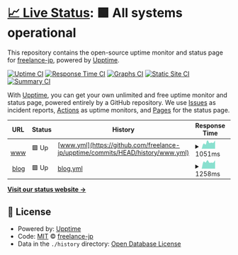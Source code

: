 # [📈 Live Status](https://freelance-jp.github.io/upptime): <!--live status--> **🟩 All systems operational**

This repository contains the open-source uptime monitor and status page for [freelance-jp](https://freelance-jp.github.io/upptime), powered by [Upptime](https://github.com/upptime/upptime).

[![Uptime CI](https://github.com/freelance-jp/upptime/workflows/Uptime%20CI/badge.svg)](https://github.com/freelance-jp/upptime/actions?query=workflow%3A%22Uptime+CI%22)
[![Response Time CI](https://github.com/freelance-jp/upptime/workflows/Response%20Time%20CI/badge.svg)](https://github.com/freelance-jp/upptime/actions?query=workflow%3A%22Response+Time+CI%22)
[![Graphs CI](https://github.com/freelance-jp/upptime/workflows/Graphs%20CI/badge.svg)](https://github.com/freelance-jp/upptime/actions?query=workflow%3A%22Graphs+CI%22)
[![Static Site CI](https://github.com/freelance-jp/upptime/workflows/Static%20Site%20CI/badge.svg)](https://github.com/freelance-jp/upptime/actions?query=workflow%3A%22Static+Site+CI%22)
[![Summary CI](https://github.com/freelance-jp/upptime/workflows/Summary%20CI/badge.svg)](https://github.com/freelance-jp/upptime/actions?query=workflow%3A%22Summary+CI%22)

With [Upptime](https://upptime.js.org), you can get your own unlimited and free uptime monitor and status page, powered entirely by a GitHub repository. We use [Issues](https://github.com/freelance-jp/upptime/issues) as incident reports, [Actions](https://github.com/freelance-jp/upptime/actions) as uptime monitors, and [Pages](https://freelance-jp.github.io/upptime) for the status page.

<!--start: status pages-->
<!-- This summary is generated by Upptime (https://github.com/upptime/upptime) -->
<!-- Do not edit this manually, your changes will be overwritten -->
<!-- prettier-ignore -->
| URL | Status | History | Response Time | Uptime |
| --- | ------ | ------- | ------------- | ------ |
| <img alt="" src="https://favicons.githubusercontent.com/www.freelance-jp.org" height="13"> [www](https://www.freelance-jp.org/) | 🟩 Up | [www.yml](https://github.com/freelance-jp/upptime/commits/HEAD/history/www.yml) | <details><summary><img alt="Response time graph" src="./graphs/www/response-time-week.png" height="20"> 1051ms</summary><br><a href="https://freelance-jp.github.io/upptime/history/www"><img alt="Response time 1128" src="https://img.shields.io/endpoint?url=https%3A%2F%2Fraw.githubusercontent.com%2Ffreelance-jp%2Fupptime%2FHEAD%2Fapi%2Fwww%2Fresponse-time.json"></a><br><a href="https://freelance-jp.github.io/upptime/history/www"><img alt="24-hour response time 1388" src="https://img.shields.io/endpoint?url=https%3A%2F%2Fraw.githubusercontent.com%2Ffreelance-jp%2Fupptime%2FHEAD%2Fapi%2Fwww%2Fresponse-time-day.json"></a><br><a href="https://freelance-jp.github.io/upptime/history/www"><img alt="7-day response time 1051" src="https://img.shields.io/endpoint?url=https%3A%2F%2Fraw.githubusercontent.com%2Ffreelance-jp%2Fupptime%2FHEAD%2Fapi%2Fwww%2Fresponse-time-week.json"></a><br><a href="https://freelance-jp.github.io/upptime/history/www"><img alt="30-day response time 1011" src="https://img.shields.io/endpoint?url=https%3A%2F%2Fraw.githubusercontent.com%2Ffreelance-jp%2Fupptime%2FHEAD%2Fapi%2Fwww%2Fresponse-time-month.json"></a><br><a href="https://freelance-jp.github.io/upptime/history/www"><img alt="1-year response time 1129" src="https://img.shields.io/endpoint?url=https%3A%2F%2Fraw.githubusercontent.com%2Ffreelance-jp%2Fupptime%2FHEAD%2Fapi%2Fwww%2Fresponse-time-year.json"></a></details> | <details><summary><a href="https://freelance-jp.github.io/upptime/history/www">100.00%</a></summary><a href="https://freelance-jp.github.io/upptime/history/www"><img alt="All-time uptime 99.99%" src="https://img.shields.io/endpoint?url=https%3A%2F%2Fraw.githubusercontent.com%2Ffreelance-jp%2Fupptime%2FHEAD%2Fapi%2Fwww%2Fuptime.json"></a><br><a href="https://freelance-jp.github.io/upptime/history/www"><img alt="24-hour uptime 100.00%" src="https://img.shields.io/endpoint?url=https%3A%2F%2Fraw.githubusercontent.com%2Ffreelance-jp%2Fupptime%2FHEAD%2Fapi%2Fwww%2Fuptime-day.json"></a><br><a href="https://freelance-jp.github.io/upptime/history/www"><img alt="7-day uptime 100.00%" src="https://img.shields.io/endpoint?url=https%3A%2F%2Fraw.githubusercontent.com%2Ffreelance-jp%2Fupptime%2FHEAD%2Fapi%2Fwww%2Fuptime-week.json"></a><br><a href="https://freelance-jp.github.io/upptime/history/www"><img alt="30-day uptime 100.00%" src="https://img.shields.io/endpoint?url=https%3A%2F%2Fraw.githubusercontent.com%2Ffreelance-jp%2Fupptime%2FHEAD%2Fapi%2Fwww%2Fuptime-month.json"></a><br><a href="https://freelance-jp.github.io/upptime/history/www"><img alt="1-year uptime 99.99%" src="https://img.shields.io/endpoint?url=https%3A%2F%2Fraw.githubusercontent.com%2Ffreelance-jp%2Fupptime%2FHEAD%2Fapi%2Fwww%2Fuptime-year.json"></a></details>
| <img alt="" src="https://favicons.githubusercontent.com/blog.freelance-jp.org" height="13"> [blog](https://blog.freelance-jp.org/) | 🟩 Up | [blog.yml](https://github.com/freelance-jp/upptime/commits/HEAD/history/blog.yml) | <details><summary><img alt="Response time graph" src="./graphs/blog/response-time-week.png" height="20"> 1258ms</summary><br><a href="https://freelance-jp.github.io/upptime/history/blog"><img alt="Response time 1495" src="https://img.shields.io/endpoint?url=https%3A%2F%2Fraw.githubusercontent.com%2Ffreelance-jp%2Fupptime%2FHEAD%2Fapi%2Fblog%2Fresponse-time.json"></a><br><a href="https://freelance-jp.github.io/upptime/history/blog"><img alt="24-hour response time 1517" src="https://img.shields.io/endpoint?url=https%3A%2F%2Fraw.githubusercontent.com%2Ffreelance-jp%2Fupptime%2FHEAD%2Fapi%2Fblog%2Fresponse-time-day.json"></a><br><a href="https://freelance-jp.github.io/upptime/history/blog"><img alt="7-day response time 1258" src="https://img.shields.io/endpoint?url=https%3A%2F%2Fraw.githubusercontent.com%2Ffreelance-jp%2Fupptime%2FHEAD%2Fapi%2Fblog%2Fresponse-time-week.json"></a><br><a href="https://freelance-jp.github.io/upptime/history/blog"><img alt="30-day response time 1287" src="https://img.shields.io/endpoint?url=https%3A%2F%2Fraw.githubusercontent.com%2Ffreelance-jp%2Fupptime%2FHEAD%2Fapi%2Fblog%2Fresponse-time-month.json"></a><br><a href="https://freelance-jp.github.io/upptime/history/blog"><img alt="1-year response time 1492" src="https://img.shields.io/endpoint?url=https%3A%2F%2Fraw.githubusercontent.com%2Ffreelance-jp%2Fupptime%2FHEAD%2Fapi%2Fblog%2Fresponse-time-year.json"></a></details> | <details><summary><a href="https://freelance-jp.github.io/upptime/history/blog">100.00%</a></summary><a href="https://freelance-jp.github.io/upptime/history/blog"><img alt="All-time uptime 99.92%" src="https://img.shields.io/endpoint?url=https%3A%2F%2Fraw.githubusercontent.com%2Ffreelance-jp%2Fupptime%2FHEAD%2Fapi%2Fblog%2Fuptime.json"></a><br><a href="https://freelance-jp.github.io/upptime/history/blog"><img alt="24-hour uptime 100.00%" src="https://img.shields.io/endpoint?url=https%3A%2F%2Fraw.githubusercontent.com%2Ffreelance-jp%2Fupptime%2FHEAD%2Fapi%2Fblog%2Fuptime-day.json"></a><br><a href="https://freelance-jp.github.io/upptime/history/blog"><img alt="7-day uptime 100.00%" src="https://img.shields.io/endpoint?url=https%3A%2F%2Fraw.githubusercontent.com%2Ffreelance-jp%2Fupptime%2FHEAD%2Fapi%2Fblog%2Fuptime-week.json"></a><br><a href="https://freelance-jp.github.io/upptime/history/blog"><img alt="30-day uptime 100.00%" src="https://img.shields.io/endpoint?url=https%3A%2F%2Fraw.githubusercontent.com%2Ffreelance-jp%2Fupptime%2FHEAD%2Fapi%2Fblog%2Fuptime-month.json"></a><br><a href="https://freelance-jp.github.io/upptime/history/blog"><img alt="1-year uptime 99.92%" src="https://img.shields.io/endpoint?url=https%3A%2F%2Fraw.githubusercontent.com%2Ffreelance-jp%2Fupptime%2FHEAD%2Fapi%2Fblog%2Fuptime-year.json"></a></details>

<!--end: status pages-->

[**Visit our status website →**](https://freelance-jp.github.io/upptime)

## 📄 License

- Powered by: [Upptime](https://github.com/upptime/upptime)
- Code: [MIT](./LICENSE) © [freelance-jp](https://freelance-jp.github.io/upptime)
- Data in the `./history` directory: [Open Database License](https://opendatacommons.org/licenses/odbl/1-0/)
